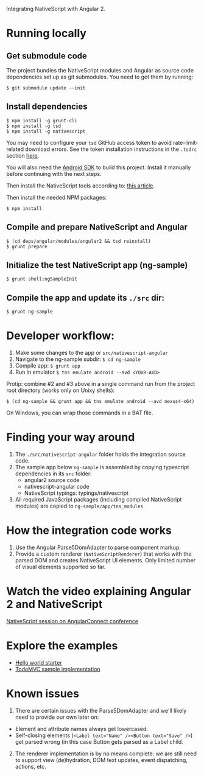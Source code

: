 Integrating NativeScript with Angular 2.

# Running locally

## Get submodule code

The project bundles the NativeScript modules and Angular as source code dependencies set up as git submodules. You need to get them by running:

```
$ git submodule update --init
```

## Install dependencies

```
$ npm install -g grunt-cli
$ npm install -g tsd
$ npm install -g nativescript
```

You may need to configure your `tsd` GitHub access token to avoid rate-limit-related download errors. See the token installation instructions in the `.tsdrc` section [here](https://github.com/DefinitelyTyped/tsd#tsdrc).

You will also need the [Android SDK](https://developer.android.com/sdk/) to build this project. Install it manually before continuing with the next steps.

Then install the NativeScript tools according to: [this article](http://docs.nativescript.org/setup/quick-setup).

Then install the needed NPM packages:

```
$ npm install
```

## Compile and prepare NativeScript and Angular

```
$ (cd deps/angular/modules/angular2 && tsd reinstall)
$ grunt prepare
```

## Initialize the test NativeScript app (ng-sample)

```
$ grunt shell:ngSampleInit
```

## Compile the app and update its `./src` dir:

```
$ grunt ng-sample
```

# Developer workflow:

1. Make some changes to the app or `src/nativescript-angular`
2. Navigate to the ng-sample subdir: `$ cd ng-sample`
2. Compile app: `$ grunt app`
3. Run in emulator `$ tns emulate android --avd <YOUR-AVD>`

Protip: combine #2 and #3 above in a single command run from the project root directory (works only on Unixy shells):

```
$ (cd ng-sample && grunt app && tns emulate android --avd nexus4-x64)
```

On Windows, you can wrap those commands in a BAT file.

# Finding your way around

1. The `./src/nativescript-angular` folder holds the integration source code.
2. The sample app below `ng-sample` is assembled by copying typescript dependencies in its `src` folder:
    * angular2 source code
    * nativescript-angular code
    * NativeScript typings: typings/nativescript
3. All required JavaScript packages (including compiled NativeScript modules) are copied to `ng-sample/app/tns_modules`

# How the integration code works

1. Use the Angular Parse5DomAdapter to parse component markup.
2. Provide a custom renderer (`NativeScriptRenderer`) that works with the parsed DOM and creates NativeScript UI elements. Only limited number of visual elements supported so far.

# Watch the video explaining Angular 2 and NativeScript
[NativeScript session on AngularConnect conference](https://www.youtube.com/watch?v=4SbiiyRSIwo)

# Explore the examples

* [Hello world starter](https://github.com/NativeScript/template-hello-world-ng)
* [TodoMVC sample implementation](https://github.com/NativeScript/sample-ng-todomvc)

# Known issues

1. There are certain issues with the Parse5DomAdapter and we'll likely need to provide our own later on:
  * Element and attribute names always get lowercased.
  * Self-closing elements (`<Label text="Name" /><Button text="Save" />`) get parsed wrong (in this case Button gets parsed as a Label child.
2. The renderer implementation is by no means complete: we are still need to support view (de)hydration, DOM text updates, event dispatching, actions, etc.
